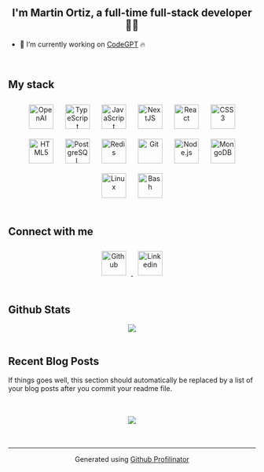 ## <div align="center">I'm Martin Ortiz, a full-time full-stack developer 👨‍💻</div>  
  

- 🤖 I’m currently working on [CodeGPT](https://codegpt.co/) 🔥
  

<br/>  


## My stack

<div align="center">  
<a href="https://openai.com/" target="_blank"><img style="margin: 10px" src="https://svgl.vercel.app/library/openai.svg" alt="OpenAI" height="50" /></a>  
<a href="https://www.typescriptlang.org/" target="_blank"><img style="margin: 10px" src="https://svgl.vercel.app/library/typescript.svg" alt="TypeScript" height="50" /></a>  
<a href="https://www.javascript.com/" target="_blank"><img style="margin: 10px" src="https://svgl.vercel.app/library/javascript.svg" alt="JavaScript" height="50" /></a>  
<a href="https://nextjs.org/" target="_blank"><img style="margin: 10px" src="https://svgl.vercel.app/library/nextjs.svg" alt="NextJS" height="50" /></a>  
<a href="https://reactjs.org/" target="_blank"><img style="margin: 10px" src="https://svgl.vercel.app/library/react.svg" alt="React" height="50" /></a>  
<a href="https://www.w3schools.com/css/" target="_blank"><img style="margin: 10px" src="https://svgl.vercel.app/library/css.svg" alt="CSS3" height="50" /></a>  
<a href="https://en.wikipedia.org/wiki/HTML5" target="_blank"><img style="margin: 10px" src="https://svgl.vercel.app/library/html5.svg" alt="HTML5" height="50" /></a>  
<a href="https://www.postgresql.org/" target="_blank"><img style="margin: 10px" src="https://svgl.vercel.app/library/postgresql.svg" alt="PostgreSQL" height="50" /></a>  
<a href="https://redis.io/" target="_blank"><img style="margin: 10px" src="https://svgl.vercel.app/library/redis.svg" alt="Redis" height="50" /></a>  
<a href="https://github.com/" target="_blank"><img style="margin: 10px" src="https://svgl.vercel.app/library/git.svg" alt="Git" height="50" /></a>  
<a href="https://nodejs.org/" target="_blank"><img style="margin: 10px" src="https://svgl.vercel.app/library/nodejs.svg" alt="Node.js" height="50" /></a>  
<a href="https://www.mongodb.com/" target="_blank"><img style="margin: 10px" src="https://svgl.vercel.app/library/mongodb.svg" alt="MongoDB" height="50" /></a>  
<a href="https://www.linux.org/" target="_blank"><img style="margin: 10px" src="https://svgl.vercel.app/library/linux.svg" alt="Linux" height="50" /></a>  
<a href="https://www.gnu.org/software/bash/" target="_blank"><img style="margin: 10px" src="https://svgl.vercel.app/library/bash.svg" alt="Bash" height="50" /></a> 
</div>

<br/>  


## Connect with me  
<div align="center">
<a href="https://github.com/Maol-1997" target="_blank">
<img style="margin: 10px" src="https://svgl.vercel.app/library/github.svg" alt="Github" height="50" />
</a>
<a href="https://linkedin.com/in/maol1997" target="_blank">
<img style="margin: 10px" src="https://svgl.vercel.app/library/linkedin.svg" alt="Linkedin" height="50" />
</a>  
</div>  
  
<br/>  

## Github Stats  
<div align="center"><img src="https://github-readme-stats-maol-1997.vercel.app/api?username=maol-1997&show_icons=true&count_private=true&hide_border=true" align="center" /></div>  

<br/>  


## Recent Blog Posts  
<!-- BLOG-POST-LIST:START -->  
If things goes well, this section should automatically be replaced by a list of your blog posts after you commit your readme file. 
<!-- BLOG-POST-LIST:END -->  

<br/>  

  

<br/>  

<div align="center">
<img src="https://komarev.com/ghpvc/?username=maol-1997&&style=flat-square" align="center" />
</div>  
  

<br/>  


<br />

----
<div align="center">Generated using <a href="https://profilinator.rishav.dev/" target="_blank">Github Profilinator</a></div>
